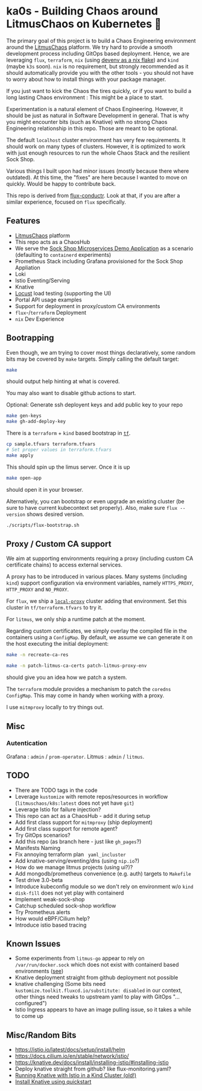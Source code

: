 # ka0s - Building Chaos around LitmusChaos on Kubernetes 🧪

The primary goal of this project is to build a Chaos Engineering environment around the [LitmusChaos](https://litmuschaos.io/) platform. We try hard to provide a smooth development process including GitOps based deployment. Hence, we are leveraging `flux`, `terraform`, `nix` (using [devenv as a nix flake](https://devenv.sh/guides/using-with-flakes/)) and `kind` (maybe `k3s` soon). `nix` is no requirement, but strongly recommended as it should automatically provide you with the other tools - you should not have to worry about how to install things with your package manager.

If you just want to kick the Chaos the tires quickly, or if you want to build a long lasting Chaos environment : This might be a place to start.

Experimentation is a natural element of Chaos Engineering. However, it should be just as natural in Software Development in general. That is why you might encounter bits (such as Knative) with no strong Chaos Engineering relationship in this repo. Those are meant to be optional.

The default `localhost` cluster environment has very few requirements. It should work on many types of clusters. However, it is optimized to work with just enough resources to run the whole Chaos Stack and the resilient Sock Shop. 

Various things I built upon had minor issues (mostly because there where outdated). At this time, the "fixes" are here because I wanted to move on quickly. Would be happy to contribute back. 

This repo is derived from [flux-conductr](https://github.com/deas/flux-conductr). Look at that, if you are after a similar experience, focused on `flux` specifically.

## Features
- [LitmusChaos](https://litmuschaos.io/) platform
- This repo acts as a ChaosHub
- We serve the [Sock Shop Microservices Demo Application](https://microservices-demo.github.io/) as a scenario (defaulting to `containerd` experiments)
- Prometheus Stack including Grafana provisioned for the Sock Shop Appliation
- Loki
- Istio Eventing/Serving
- Knative
- [Locust](https://locust.io/) load testing (supporting the UI)
- Portal API usage examples
- Support for deployment in proxy/custom CA environments
- `flux`-/`terraform` Deployment
- `nix` Dev Experience

## Bootrapping
Even though, we am trying to cover most things declaratively, some random bits may be covered by `make` targets. Simply calling the default target:

```sh
make
```
should output help hinting at what is covered.

You may also want to disable github actions to start.

Optional: Generate ssh deployent keys and add public key to your repo

```sh
make gen-keys
make gh-add-deploy-key
```

There is a `terraform` + `kind` based bootstrap in [`tf`](./tf).

```sh
cp sample.tfvars terraform.tfvars
# Set proper values in terraform.tfvars
make apply
```
This should spin up the limus server. Once it is up

```sh
make open-app
```

should open it in your browser.

Alternatively, you can bootstrap or even upgrade an existing cluster (be sure to have current kubecontext set properly). Also, make sure `flux --version` shows desired version.

```sh
./scripts/flux-bootstrap.sh
```

## Proxy / Custom CA support
We aim at supporting environments requiring a proxy (including custom CA certificate chains) to access external services.

A proxy has to be introduced in various places. Many systems (including  `kind`) support configuration via environment variables, namely `HTTPS_PROXY`, `HTTP_PROXY` and `NO_PROXY`.

For `flux`, we ship a [`local-proxy`](./clusters/local-proxy/flux-system/kustomization.yaml) cluster adding that environment. Set this cluster in `tf/terraform.tfvars` to try it.

For `litmus`, we only ship a runtime patch at the moment.

Regarding custom certificates, we simply overlay the compiled file in the containers using a `ConfigMap`. By default, we assume we can generate it on the host executing the initial deployment:

```sh
make -n recreate-ca-res
```

```sh
make -n patch-litmus-ca-certs patch-litmus-proxy-env
```

should give you an idea how we patch a system.

The `terraform` module provides a mechanism to patch the `coredns` `ConfigMap`. This may come in handy when working with a proxy.

I use `mitmproxy` locally to try things out.

## Misc
### Autentication
Grafana : `admin` / `prom-operator`.
Litmus : `admin` / `litmus`.

## TODO
- There are TODO tags in the code
- Leverage `kustomize` with remote repos/resources in workflow (`litmuschaos/k8s:latest` does not yet have `git`) 
- Leverage Istio for failure injection?
- This repo can act as a ChaosHub - add it during setup
- Add first class support for `mitmproxy` (ship deployment)
- Add first class support for remote agent?
- Try GitOps scenarios?
- Add this repo (as branch here - just like `gh_pages`?)
- Manifests Naming
- Fix annoying terraform plan ` yaml_incluster`
- Add knative-serving/eventing/dns (using `nip.io`?)
- How do we manage litmus projects (using ui?)?
- Add mongodb/prometheus convenience (e.g. auth) targets to `Makefile`
- Test drive 3.0-beta
- Introduce kubeconfig module so we don't rely on environment w/o `kind`
- `disk-fill` does not yet play with containerd
- Implement weak-sock-shop
- Catchup scheduled sock-shop workflow
- Try Prometheus alerts
- How would eBPF/Cilium help?
- Introduce istio based tracing

## Known Issues
- Some experiments from `litmus-go` appear to rely on `/var/run/docker.sock` which does not exist with containerd based environments ([see](https://docs.litmuschaos.io/docs/troubleshooting))
- Knative deployment straight from github deployment not possible
- knative challenging (Some bits need `kustomize.toolkit.fluxcd.io/substitute: disabled` in our context, other things need tweaks to upstream yaml to play with GitOps "... configured")
- Istio Ingress appears to have an image pulling issue, so it takes a while to come up

## Misc/Random Bits
- https://istio.io/latest/docs/setup/install/helm
- https://docs.cilium.io/en/stable/network/istio/
- https://knative.dev/docs/install/installing-istio/#installing-istio
- Deploy knative straight from github? like flux-monitoring.yaml?
- [Running Knative with Istio in a Kind Cluster (old!)](https://www.arthurkoziel.com/running-knative-with-istio-in-kind/)
- [Install Knative using quickstart](https://knative.dev/docs/getting-started/quickstart-install/)

